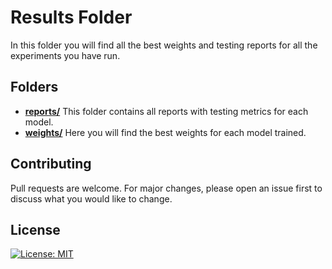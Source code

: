 # Results Folder

In this folder you will find all the best weights and testing reports for all the experiments you have run.

## Folders
* [__reports/__](./reports/) This folder contains all reports with testing metrics for each model.
* [__weights/__](./weights/) Here you will find the best weights for each model trained.

## Contributing
Pull requests are welcome. For major changes, please open an issue first to discuss what you would like to change.

## License
[![License: MIT](https://img.shields.io/badge/License-MIT-yellow.svg)](../LICENSE)
